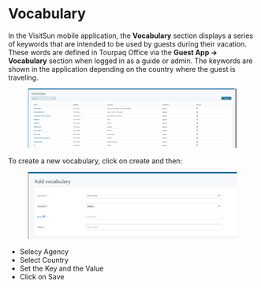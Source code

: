 # Vocabulary

In the VisitSun mobile application, the **Vocabulary** section displays a series of keywords that are intended to be used by guests during their vacation. These words are defined in Tourpaq Office via the **Guest App -> Vocabulary** section when logged in as a guide or admin. The keywords are shown in the application depending on the country where the guest is traveling.

<figure><img src=".gitbook/assets/image (9) (1) (1) (1).png" alt=""><figcaption></figcaption></figure>

To create a new vocabulary, click on create and then:

<figure><img src=".gitbook/assets/image (10) (1) (1) (1).png" alt=""><figcaption></figcaption></figure>

* Selecy Agency
* Select Country
* Set the Key and the Value
* Click on Save

